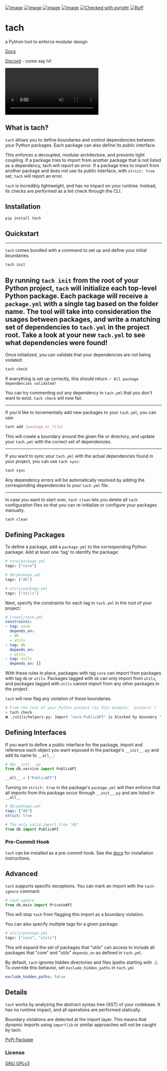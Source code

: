 [![image](https://img.shields.io/pypi/v/tach.svg)](https://pypi.Python.org/pypi/tach)
[![image](https://img.shields.io/pypi/l/tach.svg)](https://pypi.Python.org/pypi/tach)
[![image](https://img.shields.io/pypi/pyversions/tach.svg)](https://pypi.Python.org/pypi/tach)
[![image](https://github.com/gauge-sh/tach/actions/workflows/ci.yml/badge.svg)](https://github.com/gauge-sh/tach/actions/workflows/ci.yml)
[![Checked with pyright](https://microsoft.github.io/pyright/img/pyright_badge.svg)](https://microsoft.github.io/pyright/)
[![Ruff](https://img.shields.io/endpoint?url=https://raw.githubusercontent.com/astral-sh/ruff/main/assets/badge/v2.json)](https://github.com/astral-sh/ruff)
# tach
a Python tool to enforce modular design


[Docs](https://gauge-sh.github.io/tach/)

[Discord](https://discord.gg/DKVksRtuqS) - come say hi!


 <video loop src="https://github.com/Never-Over/tach/assets/10570340/a9d8d4df-d262-4b2b-b69a-adbc30d069aa">Tach Demo</video> 


## What is tach?
`tach` allows you to define boundaries and control dependencies between your Python packages. Each package can also define its public interface.

This enforces a decoupled, modular architecture, and prevents tight coupling.
If a package tries to import from another package that is not listed as a dependency, tach will report an error.
If a package tries to import from another package and does not use its public interface, with `strict: true` set, `tach` will report an error.

`tach` is incredibly lightweight, and has no impact on your runtime. Instead, its checks are performed as a lint check through the CLI.

## Installation
```bash
pip install tach
```

## Quickstart

---
`tach` comes bundled with a command to set up and define your initial boundaries.
```bash
tach init
```
By running `tach init` from the root of your Python project, `tach` will initialize each top-level Python package. Each package will receive a `package.yml` with a single tag based on the folder name. 
The tool will take into consideration the usages between packages, and write a matching set of dependencies to `tach.yml` in the project root. Take a look at your new `tach.yml` to see what dependencies were found!
---
Once initialized, you can validate that your dependencies are not being violated:
```bash
tach check
```
If everything is set up correctly, this should return `✅ All package dependencies validated!`

You can try commenting out any dependency in `tach.yml` that you don't want to exist. `tach check` will now fail.

---


If you'd like to incrementally add new packages to your `tach.yml`, you can use:
```bash
tach add [package_or_file]
```
This will create a boundary around the given file or directory, and update your `tach.yml` with the correct set of dependencies.

---
If you want to sync your `tach.yml` with the actual dependencies found in your project, you can use `tach sync`:
```bash
tach sync
```
Any dependency errors will be automatically resolved by adding the corresponding dependencies to your `tach.yml` file. 

---
In case you want to start over, `tach clean` lets you delete all `tach` configuration files so that you can re-initialize or configure your packages manually.
```bash
tach clean
```

## Defining Packages
To define a package, add a `package.yml` to the corresponding Python package. Add at least one 'tag' to identify the package:
```python
# core/package.yml
tags: ["core"]
```
```python
# db/package.yml
tags: ["db"]
```
```python
# utils/package.yml
tags: ["utils"]
```
Next, specify the constraints for each tag in `tach.yml` in the root of your project:
```yaml
# [root]/tach.yml
constraints:
- tag: core
  depends_on:
  - db
  - utils
- tag: db
  depends_on:
  - utils
- tag: utils
  depends_on: []
```
With these rules in place, packages with tag `core` can import from packages with tag `db` or `utils`. Packages tagged with `db` can only import from `utils`, and packages tagged with `utils` cannot import from any other packages in the project. 

`tach` will now flag any violation of these boundaries.
```bash
# From the root of your Python project (in this example, `project/`)
> tach check
❌ ./utils/helpers.py: Import "core.PublicAPI" is blocked by boundary "core". Tag(s) ["utils"] do not have access to ["core"].
```

## Defining Interfaces
If you want to define a public interface for the package, import and reference each object you want exposed in the package's `__init__.py` and add its name to `__all__`:
```python
# db/__init__.py
from db.service import PublicAPI

__all__ = ["PublicAPI"]
```
Turning on `strict: true` in the package's `package.yml` will then enforce that all imports from this package occur through `__init__.py` and are listed in `__all__`
```yaml
# db/package.yml
tags: ["db"]
strict: true
```
```python
# The only valid import from "db"
from db import PublicAPI 
```

### Pre-Commit Hook
`tach` can be installed as a pre-commit hook. See the [docs](https://gauge-sh.github.io/tach/usage/#tach-install) for installation instructions.


## Advanced
`tach` supports specific exceptions. You can mark an import with the `tach-ignore` comment:
```python
# tach-ignore
from db.main import PrivateAPI
```
This will stop `tach` from flagging this import as a boundary violation.

You can also specify multiple tags for a given package:
```python
# utils/package.yml
tags: ["core", "utils"]
```
This will expand the set of packages that "utils" can access to include all packages that "core" and "utils" `depends_on` as defined in `tach.yml`.

By default, `tach` ignores hidden directories and files (paths starting with `.`). To override this behavior, set `exclude_hidden_paths` in `tach.yml`
```yaml
exclude_hidden_paths: false
```

## Details
`tach` works by analyzing the abstract syntax tree (AST) of your codebase. It has no runtime impact, and all operations are performed statically. 

Boundary violations are detected at the import layer. This means that dynamic imports using `importlib` or similar approaches will not be caught by tach.

[PyPi Package](https://pypi.org/project/tach/)

### License
[GNU GPLv3](LICENSE)
